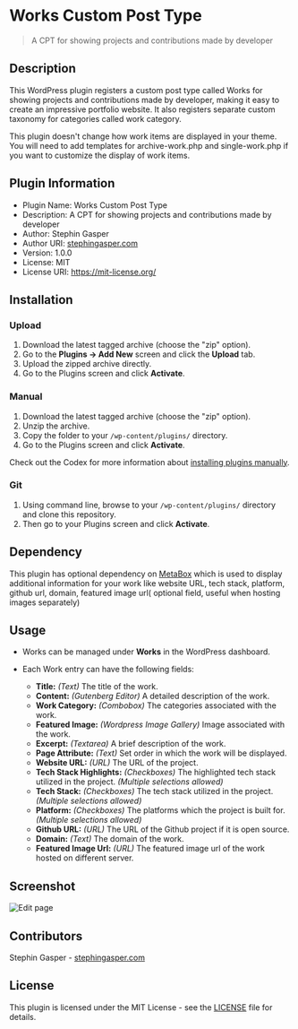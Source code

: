 # Works Custom Post Type

> A CPT for showing projects and contributions made by developer

## Description

This WordPress plugin registers a custom post type called Works for showing projects and contributions made by developer, making it easy to create an impressive portfolio website. It also registers separate custom taxonomy for categories called work category.

This plugin doesn't change how work items are displayed in your theme. You will need to add templates for archive-work.php and single-work.php if you want to customize the display of work items.

## Plugin Information

- Plugin Name: Works Custom Post Type
- Description: A CPT for showing projects and contributions made by developer
- Author: Stephin Gasper
- Author URI: [stephingasper.com](https://stephin-gasper.vercel.app)
- Version: 1.0.0
- License: MIT
- License URI: https://mit-license.org/

## Installation

### Upload

1. Download the latest tagged archive (choose the "zip" option).
2. Go to the **Plugins -> Add New** screen and click the **Upload** tab.
3. Upload the zipped archive directly.
4. Go to the Plugins screen and click **Activate**.

### Manual

1. Download the latest tagged archive (choose the "zip" option).
2. Unzip the archive.
3. Copy the folder to your `/wp-content/plugins/` directory.
4. Go to the Plugins screen and click **Activate**.

Check out the Codex for more information about [installing plugins manually](https://wordpress.org/documentation/article/manage-plugins/#manual-plugin-installation-1).

### Git

1. Using command line, browse to your `/wp-content/plugins/` directory and clone this repository.
2. Then go to your Plugins screen and click **Activate**.

## Dependency

This plugin has optional dependency on [MetaBox](https://wordpress.org/plugins/meta-box/) which is used to display additional information for your work like website URL, tech stack, platform, github url, domain, featured image url( optional field, useful when hosting images separately)

## Usage

- Works can be managed under **Works** in the WordPress dashboard.
- Each Work entry can have the following fields:

  - **Title:** *(Text)* The title of the work.
  - **Content:** *(Gutenberg Editor)* A detailed description of the work.
  - **Work Category:** *(Combobox)* The categories associated with the work.
  - **Featured Image:** *(Wordpress Image Gallery)* Image associated with the work.
  - **Excerpt:** *(Textarea)* A brief description of the work.
  - **Page Attribute:** *(Text)* Set order in which the work will be displayed.
  - **Website URL:** *(URL)* The URL of the project.
  - **Tech Stack Highlights:** *(Checkboxes)* The highlighted tech stack utilized in the project. *(Multiple selections allowed)*
  - **Tech Stack:** *(Checkboxes)* The tech stack utilized in the project. *(Multiple selections allowed)*
  - **Platform:** *(Checkboxes)* The platforms which the project is built for. *(Multiple selections allowed)*
  - **Github URL:** *(URL)* The URL of the Github project if it is open source.
  - **Domain:** *(Text)* The domain of the work.
  - **Featured Image Url:** *(URL)* The featured image url of the work hosted on different server.

## Screenshot

![Edit page](https://i.postimg.cc/tghjjDZJ/works-cpt.png)

## Contributors

Stephin Gasper - [stephingasper.com](https://stephin-gasper.vercel.app/)

## License

This plugin is licensed under the MIT License - see the [LICENSE](LICENSE) file for details.
